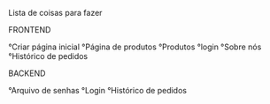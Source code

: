 Lista de coisas para fazer

FRONTEND

°Criar página inicial
°Página de produtos
°Produtos
°login
°Sobre nós
°Histórico de pedidos

BACKEND

°Arquivo de senhas
°Login
°Histórico de pedidos

